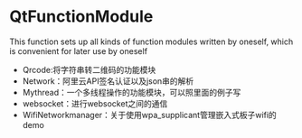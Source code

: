 # QtFunctionModule
This function sets up all kinds of function modules written by oneself, which is convenient for later use by oneself
- Qrcode:将字符串转二维码的功能模块
- Network：阿里云API签名认证以及json串的解析
- Mythread：一个多线程操作的功能模块，可以照里面的例子写
- websocket：进行websocket之间的通信
- WifiNetworkmanager：关于使用wpa_supplicant管理嵌入式板子wifi的demo
